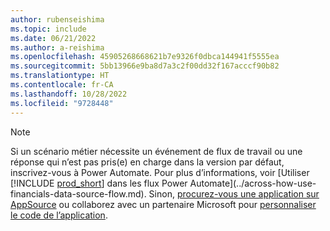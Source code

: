 ```yaml
---
author: rubenseishima
ms.topic: include
ms.date: 06/21/2022
ms.author: a-reishima
ms.openlocfilehash: 45905268668621b7e9326f0dbca144941f5555ea
ms.sourcegitcommit: 5bb13966e9ba8d7a3c2f00dd32f167acccf90b82
ms.translationtype: HT
ms.contentlocale: fr-CA
ms.lasthandoff: 10/28/2022
ms.locfileid: "9728448"
---
```

> [!NOTE]
> Si un scénario métier nécessite un événement de flux de travail ou une réponse qui n’est pas pris(e) en charge dans la version par défaut, inscrivez-vous à Power Automate. Pour plus d’informations, voir [Utiliser [!INCLUDE [prod_short](prod_short.md)] dans les flux Power Automate](../across-how-use-financials-data-source-flow.md). Sinon, [procurez-vous une application sur AppSource](https://go.microsoft.com/fwlink/?linkid=2081646) ou collaborez avec un partenaire Microsoft pour [personnaliser le code de l’application](/dynamics365/business-central/dev-itpro/developer/devenv-walkthrough-workflow-events-responses).

